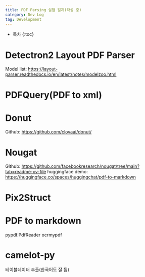 ```yaml
---
title: PDF Parsing 실험 일지(작성 중)
category: Dev Log
tag: Development
---
```








* 목차
{:toc}












# Detectron2 Layout PDF Parser

Model list: https://layout-parser.readthedocs.io/en/latest/notes/modelzoo.html


# PDFQuery(PDF to xml)


# Donut
Github: https://github.com/clovaai/donut/

# Nougat
Github: https://github.com/facebookresearch/nougat/tree/main?tab=readme-ov-file
huggingface demo: https://huggingface.co/spaces/huggingchat/pdf-to-markdown

# Pix2Struct

# PDF to markdown
pypdf.PdfReader
ocrmypdf

# camelot-py

테이블데이터 추출(한국어도 잘 됨)
